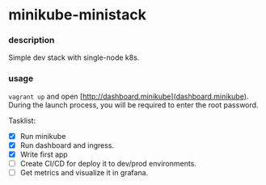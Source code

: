 # minikube-ministack 


### description
Simple dev stack with single-node k8s.

### usage
`vagrant up` and open [http://dashboard.minikube](dashboard.minikube). During the launch process, you will be required to enter the root password.

Tasklist:
- [x] Run minikube
- [x] Run dashboard and ingress.
- [x] Write first app
- [ ] Create CI/CD for deploy it to dev/prod environments.
- [ ] Get metrics and visualize it in grafana.
